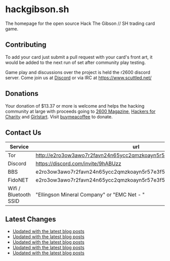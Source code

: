 # hackgibson.sh
The homepage for the open source Hack The Gibson // SH trading card game.


## Contributing

To add your card just submit a pull request with your card's front art, it would be added to the next run of set after community play testing.

Game play and discussions over the project is held the r2600 discord server. Come join us at [Discord](https://discord.com/invite/9hABUzz) or via IRC at https://www.scuttled.net/


## Donations

Your donation of $13.37 or more is welcome and helps the hacking community at large with proceeds going to [2600 Magazine](https://2600.com/), [Hackers for Charity](https://hackersforcharity.org) and [Girlstart](https://girlstart.org).  Visit [buymeacoffee](https://www.buymeacoffee.com/hackgibson.sh) to donate.


## Contact Us

Service | url
-|-
Tor | http://e2ro3ow3awo7r2favn24n65ycc2qmzkoayn5r57e3f56nvjwdcgg32ad.onion
Discord | https://discord.com/invite/9hABUzz
BBS | e2ro3ow3awo7r2favn24n65ycc2qmzkoayn5r57e3f56nvjwdcgg32ad.onion:23
FidoNET | e2ro3ow3awo7r2favn24n65ycc2qmzkoayn5r57e3f56nvjwdcgg32ad.onion:24554
Wifi / Bluetooth SSID | "Ellingson Mineral Company" or "EMC Net - <fidonet address>"

## Latest Changes
<!-- BLOG-POST-LIST:START -->
- [Updated with the latest blog posts](https://github.com/DFW2600/hackgibson.sh/commit/8e0ab4d9528f267b1abb8630676c4ee27c36f9f8)
- [Updated with the latest blog posts](https://github.com/DFW2600/hackgibson.sh/commit/3c62100f0287f8c146a40b29c3305088cc2be2bd)
- [Updated with the latest blog posts](https://github.com/DFW2600/hackgibson.sh/commit/5a54c04e92de2f2f5832b0d5b54b07e3ed1e587d)
- [Updated with the latest blog posts](https://github.com/DFW2600/hackgibson.sh/commit/316e92a6129402a506390c641dd67c926bbb4a45)
- [Updated with the latest blog posts](https://github.com/DFW2600/hackgibson.sh/commit/07489b6e66b250e7784e4fa0b144fbc2f120d3bd)
<!-- BLOG-POST-LIST:END -->
